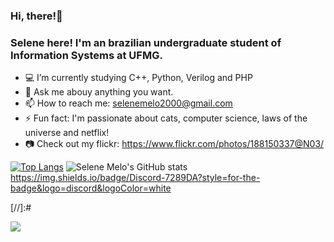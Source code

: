 ### Hi, there!👋 
### Selene here! I'm an brazilian undergraduate student of Information Systems at UFMG. 

- :computer: I’m currently studying C++, Python, Verilog and PHP
- 💬 Ask me abouy anything you want. 
- 📫 How to reach me: selenemelo2000@gmail.com
- ⚡ Fun fact: I'm passionate about cats, computer science, laws of the universe and netflix!
- :camera: Check out my flickr: https://www.flickr.com/photos/188150337@N03/

[![Top Langs](https://github-readme-stats.vercel.app/api/top-langs/?username=SeleneMelo&langs_count=8&theme=cobalt)](https://github.com/SeleneMelo/github-readme-stats)
![Selene Melo's GitHub stats](https://github-readme-stats.vercel.app/api?username=SeleneMelo&show_icons=true&theme=cobalt)
https://img.shields.io/badge/Discord-7289DA?style=for-the-badge&logo=discord&logoColor=white

[//]:# <criando badges>
<a href="https://github.com/<USERNAME>" alt="github" target="_blank">

<img src="https://img.shields.io/badge/GitHub-000000?&style=flat-square&logo=GitHub&logoColor=white">

</a>
